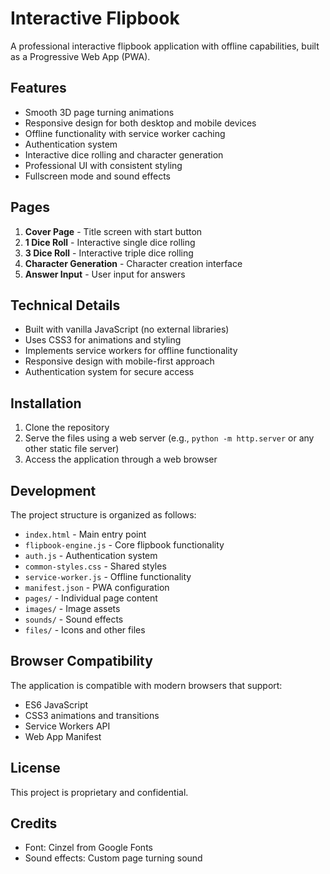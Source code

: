 # Interactive Flipbook

A professional interactive flipbook application with offline capabilities, built as a Progressive Web App (PWA).

## Features

- Smooth 3D page turning animations
- Responsive design for both desktop and mobile devices
- Offline functionality with service worker caching
- Authentication system
- Interactive dice rolling and character generation
- Professional UI with consistent styling
- Fullscreen mode and sound effects

## Pages

1. **Cover Page** - Title screen with start button
2. **1 Dice Roll** - Interactive single dice rolling
3. **3 Dice Roll** - Interactive triple dice rolling
4. **Character Generation** - Character creation interface
5. **Answer Input** - User input for answers

## Technical Details

- Built with vanilla JavaScript (no external libraries)
- Uses CSS3 for animations and styling
- Implements service workers for offline functionality
- Responsive design with mobile-first approach
- Authentication system for secure access

## Installation

1. Clone the repository
2. Serve the files using a web server (e.g., `python -m http.server` or any other static file server)
3. Access the application through a web browser

## Development

The project structure is organized as follows:

- `index.html` - Main entry point
- `flipbook-engine.js` - Core flipbook functionality
- `auth.js` - Authentication system
- `common-styles.css` - Shared styles
- `service-worker.js` - Offline functionality
- `manifest.json` - PWA configuration
- `pages/` - Individual page content
- `images/` - Image assets
- `sounds/` - Sound effects
- `files/` - Icons and other files

## Browser Compatibility

The application is compatible with modern browsers that support:
- ES6 JavaScript
- CSS3 animations and transitions
- Service Workers API
- Web App Manifest

## License

This project is proprietary and confidential.

## Credits

- Font: Cinzel from Google Fonts
- Sound effects: Custom page turning sound